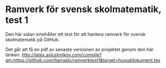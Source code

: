 # Ramverk för svensk skolmatematik, test 1

Den här sidan innehåller ett test för att hantera ramverk för svensk skolmatematik på GitHub.

Det går att få en pdf av senaste versionen av projektet genom den här länken: http://latex.aslushnikov.com/compile?git=https://github.com/Itangalo/ramverktest1&target=huvuddokument.tex
